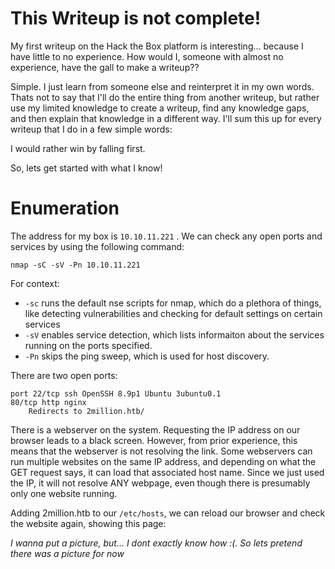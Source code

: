 # This Writeup is not complete!
My first writeup on the Hack the Box platform is interesting... because I have little to no experience. How would I, someone with almost no experience, have the gall to make a writeup??

Simple. I just learn from someone else and reinterpret it in my own words. Thats not to say that I'll do the entire thing from another writeup, but rather use my limited knowledge to create a writeup, find any knowledge gaps, and then explain that knowledge in a different way. I'll sum this up for every writeup that I do in a few simple words:

I would rather win by falling first.

So, lets get started with what I know!

# Enumeration
The address for my box is `10.10.11.221` . We can check any open ports and services by using the following command:

`nmap -sC -sV -Pn 10.10.11.221`

For context:
* `-sc` runs the default nse scripts for nmap, which do a plethora of things, like detecting vulnerabilities and checking for default settings on certain services
* `-sV` enables service detection, which lists informaiton about the services running on the ports specified.
* `-Pn` skips the ping sweep, which is used for host discovery.

There are two open ports:

```
port 22/tcp ssh OpenSSH 8.9p1 Ubuntu 3ubuntu0.1
80/tcp http nginx
	Redirects to 2million.htb/
```

There is a webserver on the system. Requesting the IP address on our browser leads to a black screen. However, from prior experience, this means that the webserver is not resolving the link. Some webservers can run multiple websites on the same IP address, and depending on what the GET request says, it can load that associated host name. Since we just used the IP, it will not resolve ANY webpage, even though there is presumably only one website running.

Adding 2million.htb to our `/etc/hosts`, we can reload our browser and check the website again, showing this page:

*I wanna put a picture, but... I dont exactly know how :(. So lets pretend there was a picture for now*


